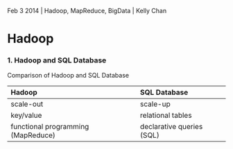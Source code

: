 Feb 3 2014 | Hadoop, MapReduce, BigData | Kelly Chan
# Hadoop

### 1. Hadoop and SQL Database

Comparison of Hadoop and SQL Database  

| Hadoop                             | SQL Database              |
|:-----------------------------------|:--------------------------|
| scale-out                          | scale-up                  |
| key/value                          | relational tables         |
| functional programming (MapReduce) | declarative queries (SQL) |

